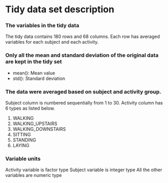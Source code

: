 # Tidy data set description

### The variables in the tidy data
The tidy data contains 180 rows and 68 columns. Each row has averaged variables for each subject and each activity.

### Only all the mean and standard deviation of the original data are kept in the tidy set
* mean(): Mean value
* std(): Standard deviation

### The data were averaged based on subject and activity group.
Subject column is numbered sequentially from 1 to 30.
Activity column has 6 types as listed below.
1. WALKING
2. WALKING_UPSTAIRS
3. WALKING_DOWNSTAIRS
4. SITTING
5. STANDING
6. LAYING

### Variable units
Activity variable is factor type
Subject variable is integer type
All the other variables are numeric type
